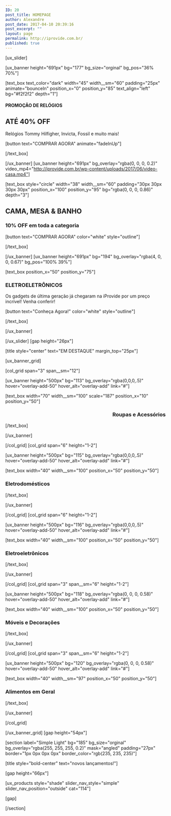 ```yaml
---
ID: 20
post_title: HOMEPAGE
author: Alexandre
post_date: 2017-04-10 20:39:16
post_excerpt: ""
layout: page
permalink: http://iprovide.com.br/
published: true
---
```

[ux_slider]

[ux_banner height="691px" bg="177" bg_size="orginal" bg_pos="36% 70%"]

[text_box text_color="dark" width="45" width__sm="60" padding="25px" animate="bounceIn" position_x="0" position_y="85" text_align="left" bg="#f2f2f2" depth="1"]

<h4>PROMOÇÃO DE RELÓGIOS</h4>
<h2><strong>ATÉ 40%
 OFF</strong></h2>
<p>Relógios Tommy Hilfigher, Invicta, Fossil e muito mais!</p>
<p>
[button text="COMPRAR AGORA" animate="fadeInUp"]


[/text_box]

[/ux_banner]
[ux_banner height="691px" bg_overlay="rgba(0, 0, 0, 0.2)" video_mp4="http://iprovide.com.br/wp-content/uploads/2017/06/video-casa.mp4"]

[text_box style="circle" width="38" width__sm="60" padding="30px 30px 30px 30px" position_x="100" position_y="95" bg="rgba(0, 0, 0, 0.86)" depth="3"]

<h2 class="uppercase"><strong>CAMA, MESA &
 BANHO</strong></h2>
<h3>10% OFF em toda a categoria</h3>
[button text="COMPRAR AGORA" color="white" style="outline"]


[/text_box]

[/ux_banner]
[ux_banner height="691px" bg="194" bg_overlay="rgba(4, 0, 0, 0.67)" bg_pos="100% 39%"]

[text_box position_x="50" position_y="75"]

<h3 class="uppercase">ELETROELETRÔNICOS</h3>
<p>Os gadgets de última geração já chegaram na iProvide por um preço incrível! Venha conferir!</p>
[button text="Conheça Agora!" color="white" style="outline"]


[/text_box]

[/ux_banner]

[/ux_slider]
[gap height="26px"]

[title style="center" text="EM DESTAQUE" margin_top="25px"]

[ux_banner_grid]

[col_grid span="3" span__sm="12"]

[ux_banner height="500px" bg="113" bg_overlay="rgba(0,0,0,.5)" hover="overlay-add-50" hover_alt="overlay-add" link="#"]

[text_box width="70" width__sm="100" scale="187" position_x="10" position_y="50"]

<h3 class="uppercase" style="text-align: right;"><strong>Roupas e Acessórios</strong></h3>

[/text_box]

[/ux_banner]

[/col_grid]
[col_grid span="6" height="1-2"]

[ux_banner height="500px" bg="115" bg_overlay="rgba(0,0,0,.5)" hover="overlay-add-50" hover_alt="overlay-add" link="#"]

[text_box width="40" width__sm="100" position_x="50" position_y="50"]

<h3 class="uppercase"><strong>Eletrodomésticos</strong></h3>

[/text_box]

[/ux_banner]

[/col_grid]
[col_grid span="6" height="1-2"]

[ux_banner height="500px" bg="116" bg_overlay="rgba(0,0,0,.5)" hover="overlay-add-50" hover_alt="overlay-add" link="#"]

[text_box width="40" width__sm="100" position_x="50" position_y="50"]

<h3 class="uppercase"><strong>Eletroeletrônicos</strong></h3>

[/text_box]

[/ux_banner]

[/col_grid]
[col_grid span="3" span__sm="6" height="1-2"]

[ux_banner height="500px" bg="118" bg_overlay="rgba(0, 0, 0, 0.58)" hover="overlay-add-50" hover_alt="overlay-add" link="#"]

[text_box width="40" width__sm="100" position_x="50" position_y="50"]

<h3 class="uppercase"><strong>Móveis e Decorações</strong></h3>

[/text_box]

[/ux_banner]

[/col_grid]
[col_grid span="3" span__sm="6" height="1-2"]

[ux_banner height="500px" bg="120" bg_overlay="rgba(0, 0, 0, 0.58)" hover="overlay-add-50" hover_alt="overlay-add" link="#"]

[text_box width="40" width__sm="97" position_x="50" position_y="50"]

<h3 class="uppercase"><strong>Alimentos em Geral</strong></h3>

[/text_box]

[/ux_banner]

[/col_grid]

[/ux_banner_grid]
[gap height="54px"]

[section label="Simple Light" bg="185" bg_size="orginal" bg_overlay="rgba(255, 255, 255, 0.2)" mask="angled" padding="27px" border="1px 0px 0px 0px" border_color="rgb(235, 235, 235)"]

[title style="bold-center" text="novos lançamentos!"]

[gap height="66px"]

[ux_products style="shade" slider_nav_style="simple" slider_nav_position="outside" cat="114"]

[gap]


[/section]